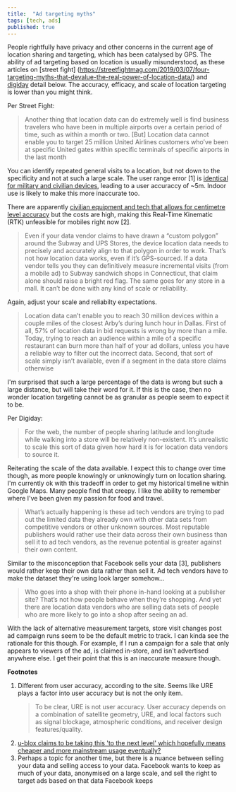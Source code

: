 ```yaml
---
title:  "Ad targeting myths"
tags: [tech, ads]
published: true
---
```


People rightfully have privacy and other concerns in the current age of location sharing and targeting, which has been catalysed by GPS. The ability of ad targeting based on location is usually misunderstood, as these articles on [street fight] (https://streetfightmag.com/2019/03/07/four-targeting-myths-that-devalue-the-real-power-of-location-data/) and [digiday](https://digiday.com/marketing/confessions-location-data-exec/) detail below. The accuracy, efficacy, and scale of location targeting is lower than you might think.

Per Street Fight:

> Another thing that location data can do extremely well is find business travelers who have been in multiple airports over a certain period of time, such as within a month or two. \[But\] Location data cannot enable you to target 25 million United Airlines customers who’ve been at specific United gates within specific terminals of specific airports in the last month

You can identify repeated general visits to a location, but not down to the specificity and not at such a large scale. The user range error \[1\] is [identical for military and civilian devices](https://www.gps.gov/systems/gps/performance/accuracy/), leading to a user accuraccy of ~5m. Indoor use is likely to make this more inaccurate too. 

There are apparently [civilian equipment and tech that allows for centimetre level accuracy](https://www.novatel.com/an-introduction-to-gnss/chapter-5-resolving-errors/real-time-kinematic-rtk/) but the costs are high, making this Real-Time Kinematic (RTK) unfeasible for mobiles right now \[2\]. 

> Even if your data vendor claims to have drawn a “custom polygon” around the Subway and UPS Stores, the device location data needs to precisely and accurately align to that polygon in order to work. That’s not how location data works, even if it’s GPS-sourced. If a data vendor tells you they can definitively measure incremental visits (from a mobile ad) to Subway sandwich shops in Connecticut, that claim alone should raise a bright red flag. The same goes for any store in a mall. It can’t be done with any kind of scale or reliability.

Again, adjust your scale and reliabilty expectations. 

> Location data can’t enable you to reach 30 million devices within a couple miles of the closest Arby’s during lunch hour in Dallas. First of all, 57% of location data in bid requests is wrong by more than a mile. Today, trying to reach an audience within a mile of a specific restaurant can burn more than half of your ad dollars, unless you have a reliable way to filter out the incorrect data. Second, that sort of scale simply isn’t available, even if a segment in the data store claims otherwise

I'm surprised that such a large percentage of the data is wrong but such a large distance, but will take their word for it. If this is the case, then no wonder location targeting cannot be as granular as people seem to expect it to be.

Per Digiday:

> For the web, the number of people sharing latitude and longitude while walking into a store will be relatively non-existent. It’s unrealistic to scale this sort of data given how hard it is for location data vendors to source it.

Reiterating the scale of the data available. I expect this to change over time though, as more people knowingly or unknowingly turn on location sharing. I'm currently ok with this tradeoff in order to get my historical timeline within Google Maps. Many people find that creepy. I like the ability to remember where I've been given my passion for food and travel.

> What’s actually happening is these ad tech vendors are trying to pad out the limited data they already own with other data sets from competitive vendors or other unknown sources. Most reputable publishers would rather use their data across their own business than sell it to ad tech vendors, as the revenue potential is greater against their own content.

Similar to the misconception that Facebook sells your data \[3\], publishers would rather keep their own data rather than sell it. Ad tech vendors have to make the dataset they're using look larger somehow...

> Who goes into a shop with their phone in-hand looking at a publisher site? That’s not how people behave when they’re shopping. And yet there are location data vendors who are selling data sets of people who are more likely to go into a shop after seeing an ad.

With the lack of alternative measurement targets, store visit changes post ad campaign runs seem to be the default metric to track. I can kinda see the rationale for this though. For example, if I run a campaign for a sale that only appears to viewers of the ad, is claimed in-store, and isn't advertised anywhere else. I get their point that this is an inaccurate measure though. 

**Footnotes**
1. Different from user accuracy, according to the site. Seems like URE plays a factor into user accuracy but is not the only item.
    > To be clear, URE is not user accuracy. User accuracy depends on a combination of satellite geometry, URE, and local factors such as signal blockage, atmospheric conditions, and receiver design features/quality.
2. [u-blox claims to be taking this 'to the next level' which hopefully means cheaper and more mainstream usage eventually?](https://www.u-blox.com/en/high-precision-positioning)
3. Perhaps a topic for another time, but there is a nuance between selling your data and selling access to your data. Facebook wants to keep as much of your data, anonymised on a large scale, and sell the right to target ads based on that data Facebook keeps
